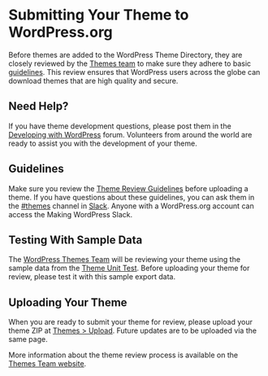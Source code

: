 # Submitting Your Theme to WordPress.org

Before themes are added to the WordPress Theme Directory, they are closely reviewed by the [Themes team](https://make.wordpress.org/themes/) to make sure they adhere to basic [guidelines](https://make.wordpress.org/themes/handbook/review/required/). This review ensures that WordPress users across the globe can download themes that are high quality and secure.

## Need Help?

If you have theme development questions, please post them in the [Developing with WordPress](https://wordpress.org/support/forum/wp-advanced/) forum. Volunteers from around the world are ready to assist you with the development of your theme.

## Guidelines

Make sure you review the [Theme Review Guidelines](https://make.wordpress.org/themes/handbook/review/required/) before uploading a theme. If you have questions about these guidelines, you can ask them in the [#themes](https://wordpress.slack.com/messages/themes) channel in [Slack](https://chat.wordpress.org/). Anyone with a WordPress.org account can access the Making WordPress Slack.

## Testing With Sample Data

The [WordPress Themes Team](https://make.wordpress.org/themes/) will be reviewing your theme using the sample data from the [Theme Unit Test](https://developer.wordpress.org/themes/release/testing/). Before uploading your theme for review, please test it with this sample export data.

## Uploading Your Theme

When you are ready to submit your theme for review, please upload your theme ZIP at [Themes > Upload](https://wordpress.org/themes/getting-started/). Future updates are to be uploaded via the same page.

More information about the theme review process is available on the [Themes Team website](https://make.wordpress.org/themes/handbook/review/).